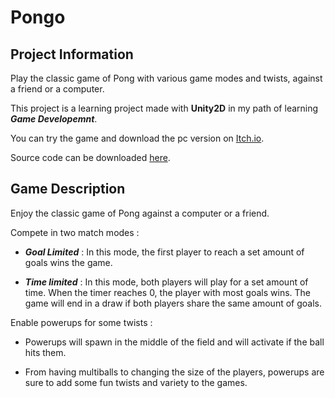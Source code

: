 # Pongo

## Project Information 

 Play the classic game of Pong with various game modes and twists, against a friend or a computer.
 
 This project is a learning project made with **Unity2D** in my path of learning ***Game Developemnt***.
 
 You can try the game and download the pc version on [Itch.io](https://kamelmahjoub.itch.io/pongo).
 
 Source code can be downloaded [here](https://github.com/KamelMahjoub/Pongo/releases).

## Game Description
 
 Enjoy the classic game of Pong against a computer or a friend.
 
 Compete in two match modes : 
 
  - ***Goal Limited*** : In this mode, the first player to reach a set amount of goals wins the game.
  
  - ***Time limited*** : In this mode, both players will play for a set amount of time.
                     When the timer reaches 0, the player with most goals wins.
                     The game will end in a draw if both players share the same amount of goals.
 
 Enable powerups for some twists : 
 
 - Powerups will spawn in the middle of the field and will activate if the ball hits them. 
 
 - From having multiballs to changing the size of the players, powerups are sure to add some fun twists and variety to the games.
 

 
